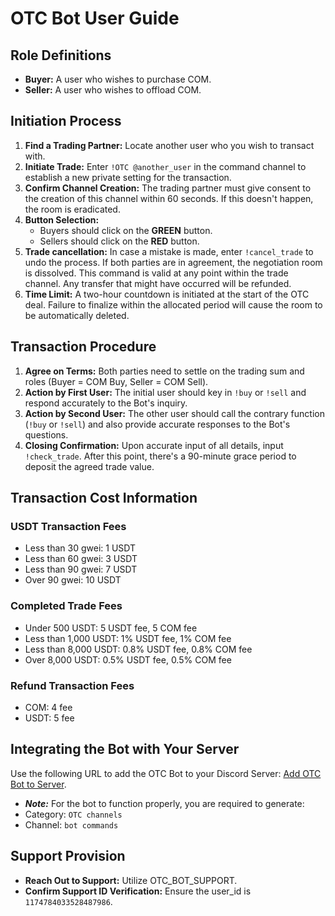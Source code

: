 # OTC Bot User Guide

## Role Definitions
- **Buyer:** A user who wishes to purchase COM.
- **Seller:** A user who wishes to offload COM.

## Initiation Process

1. **Find a Trading Partner:** Locate another user who you wish to transact with.
2. **Initiate Trade:** Enter `!OTC @another_user` in the command channel to establish a new private setting for the transaction.
3. **Confirm Channel Creation:** The trading partner must give consent to the creation of this channel within 60 seconds. If this doesn't happen, the room is eradicated.
4. **Button Selection:** 
   - Buyers should click on the **GREEN** button.
   - Sellers should click on the **RED** button.
5. **Trade cancellation:** In case a mistake is made, enter `!cancel_trade` to undo the process. If both parties are in agreement, the negotiation room is dissolved. This command is valid at any point within the trade channel. Any transfer that might have occurred will be refunded.
6. **Time Limit:** A two-hour countdown is initiated at the start of the OTC deal. Failure to finalize within the allocated period will cause the room to be automatically deleted.

## Transaction Procedure

1. **Agree on Terms:** Both parties need to settle on the trading sum and roles (Buyer = COM Buy, Seller = COM Sell).
2. **Action by First User:** The initial user should key in `!buy` or `!sell` and respond accurately to the Bot's inquiry.
3. **Action by Second User:** The other user should call the contrary function (`!buy` or `!sell`) and also provide accurate responses to the Bot's questions.
4. **Closing Confirmation:** Upon accurate input of all details, input `!check_trade`. After this point, there's a 90-minute grace period to deposit the agreed trade value.

## Transaction Cost Information

### USDT Transaction Fees
- Less than 30 gwei: 1 USDT
- Less than 60 gwei: 3 USDT
- Less than 90 gwei: 7 USDT
- Over 90 gwei: 10 USDT

### Completed Trade Fees
- Under 500 USDT: 5 USDT fee, 5 COM fee
- Less than 1,000 USDT: 1% USDT fee, 1% COM fee
- Less than 8,000 USDT: 0.8% USDT fee, 0.8% COM fee
- Over 8,000 USDT: 0.5% USDT fee, 0.5% COM fee

### Refund Transaction Fees
- COM: 4 fee
- USDT: 5 fee

## Integrating the Bot with Your Server
Use the following URL to add the OTC Bot to your Discord Server: [Add OTC Bot to Server](https://discord.com/api/oauth2/authorize?client_id=1161374958589595728&permissions=8&scope=bot).
- ***Note:*** For the bot to function properly, you are required to generate: 
- Category: `OTC channels`
- Channel: `bot commands`

## Support Provision
- **Reach Out to Support:** Utilize OTC_BOT_SUPPORT.
- **Confirm Support ID Verification:** Ensure the user_id is `1174784033528487986`.